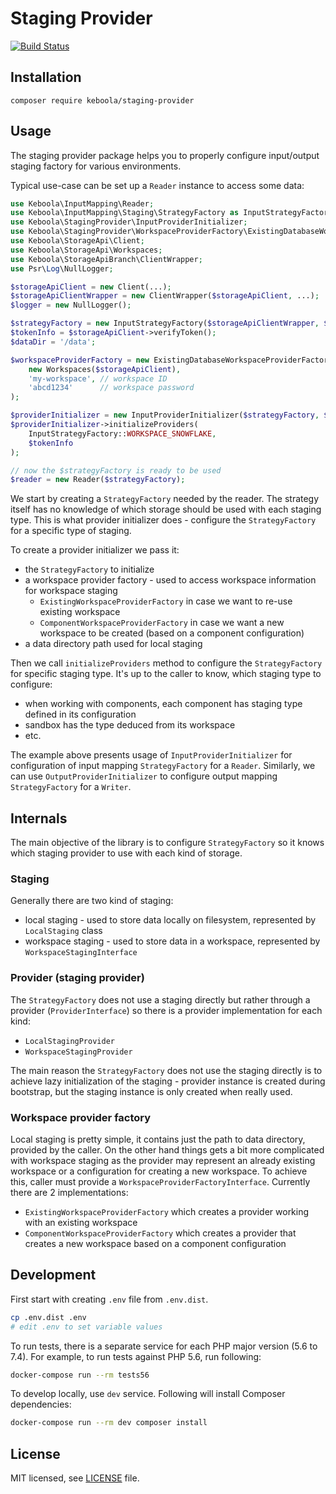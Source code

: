 # Staging Provider

[![Build Status](https://dev.azure.com/keboola-dev/wokspace-provider/_apis/build/status/keboola.staging-provider?branchName=main)](https://dev.azure.com/keboola-dev/wokspace-provider/_build/latest?definitionId=69&branchName=main)

## Installation

`composer require keboola/staging-provider`

## Usage

The staging provider package helps you to properly configure input/output staging factory for various environments.

Typical use-case can be set up a `Reader` instance to access some data:

```php
use Keboola\InputMapping\Reader;
use Keboola\InputMapping\Staging\StrategyFactory as InputStrategyFactory;
use Keboola\StagingProvider\InputProviderInitializer;
use Keboola\StagingProvider\WorkspaceProviderFactory\ExistingDatabaseWorkspaceProviderFactory;
use Keboola\StorageApi\Client;
use Keboola\StorageApi\Workspaces;
use Keboola\StorageApiBranch\ClientWrapper;
use Psr\Log\NullLogger;

$storageApiClient = new Client(...);
$storageApiClientWrapper = new ClientWrapper($storageApiClient, ...);
$logger = new NullLogger();

$strategyFactory = new InputStrategyFactory($storageApiClientWrapper, $logger, 'json');
$tokenInfo = $storageApiClient->verifyToken();
$dataDir = '/data';

$workspaceProviderFactory = new ExistingDatabaseWorkspaceProviderFactory(
    new Workspaces($storageApiClient),
    'my-workspace', // workspace ID
    'abcd1234'      // workspace password
);

$providerInitializer = new InputProviderInitializer($strategyFactory, $workspaceProviderFactory, $dataDir);
$providerInitializer->initializeProviders(
    InputStrategyFactory::WORKSPACE_SNOWFLAKE,
    $tokenInfo
);

// now the $strategyFactory is ready to be used
$reader = new Reader($strategyFactory);
```

We start by creating a `StrategyFactory` needed by the reader. The strategy itself has no knowledge of which storage
should be used with each staging type. This is what provider initializer does - configure the `StrategyFactory` for
a specific type of staging.

To create a provider initializer we pass it:
* the `StrategyFactory` to initialize
* a workspace provider factory - used to access workspace information for workspace staging
  * `ExistingWorkspaceProviderFactory` in case we want to re-use existing workspace
  * `ComponentWorkspaceProviderFactory` in case we want a new workspace to be created (based on a component configuration)
* a data directory path used for local staging

Then we call `initializeProviders` method to configure the `StrategyFactory` for specific staging type.  It's up to the
caller to know, which staging type to configure:
* when working with components, each component has staging type defined in its configuration
* sandbox has the type deduced from its workspace
* etc.

The example above presents usage of `InputProviderInitializer` for configuration of input mapping `StrategyFactory` for
a `Reader`. Similarly, we can use `OutputProviderInitializer` to configure output mapping `StrategyFactory` for a `Writer`. 

## Internals
The main objective of the library is to configure `StrategyFactory` so it knows which staging provider to
use with each kind of storage.

### Staging
Generally there are two kind of staging:
* local staging - used to store data locally on filesystem, represented by `LocalStaging` class
* workspace staging - used to store data in a workspace, represented by `WorkspaceStagingInterface`

### Provider (staging provider)
The `StrategyFactory` does not use a staging directly but rather through a provider (`ProviderInterface`) so there is
a provider implementation for each kind:
* `LocalStagingProvider`
* `WorkspaceStagingProvider`
  
The main reason the `StrategyFactory` does not use the staging directly is to achieve lazy initialization of the staging -
provider instance is created during bootstrap, but the staging instance is only created when really used.

### Workspace provider factory
Local staging is pretty simple, it contains just the path to data directory, provided by the caller. On the other hand
things gets a bit more complicated with workspace staging as the provider may represent an already existing workspace or
a configuration for creating a new workspace. To achieve this, caller must provide a `WorkspaceProviderFactoryInterface`.
Currently there are 2 implementations:
* `ExistingWorkspaceProviderFactory` which creates a provider working with an existing workspace
* `ComponentWorkspaceProviderFactory` which creates a provider that creates a new workspace based on a component
  configuration
  
## Development
First start with creating `.env` file from `.env.dist`.
```bash
cp .env.dist .env
# edit .env to set variable values
```

To run tests, there is a separate service for each PHP major version (5.6 to 7.4).
For example, to run tests against PHP 5.6, run following:
```bash
docker-compose run --rm tests56
```

To develop locally, use `dev` service. Following will install Composer dependencies:
```bash
docker-compose run --rm dev composer install
```

## License

MIT licensed, see [LICENSE](./LICENSE) file.
